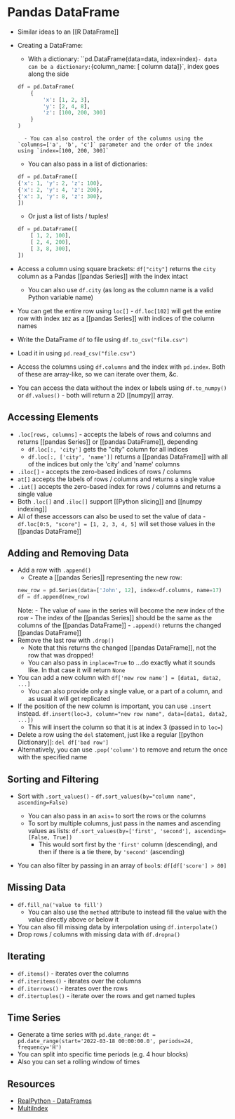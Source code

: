 # Pandas DataFrame
- Similar ideas to an [[R DataFrame]]
- Creating a DataFrame:
	- With a dictionary: ``pd.DataFrame(data=data, index=index)` - data can be a dictionary: `{column_name: [ column data]}`, index goes along the side
	```python
	df = pd.DataFrame(
		{
			'x': [1, 2, 3],
			'y': [2, 4, 8],
			'z': [100, 200, 300]
		}
	)
	```
		- You can also control the order of the columns using the `columns=['a', 'b', 'c']` parameter and the order of the index using `index=[100, 200, 300]`
	- You can also pass in a list of dictionaries:
	```python
	df = pd.DataFrame([
	{'x': 1, 'y': 2, 'z': 100},
	{'x': 2, 'y': 4, 'z': 200},
	{'x': 3, 'y': 8, 'z': 300},
	])
	```
	- Or just a list of lists / tuples!
	```python
	df = pd.DataFrame([
		[ 1, 2, 100],
		[ 2, 4, 200],
		[ 3, 8, 300],
	])
	```
- Access a column using square brackets: `df["city"]` returns the `city` column as a Pandas [[pandas Series]] with the index intact
	- You can also use `df.city` (as long as the column name is a valid Python variable name)
- You can get the entire row using `loc[]` - `df.loc[102]` will get the entire row with index `102` as a [[pandas Series]] with indices of the column names

- Write the DataFrame `df` to file using `df.to_csv("file.csv")`
- Load it in using `pd.read_csv("file.csv")`

- Access the columns using `df.columns` and the index with `pd.index`. Both of these are array-like, so we can iterate over them, &c.

- You can access the data without the index or labels using `df.to_numpy()` or `df.values()` - both will return a 2D [[numpy]] array.

## Accessing Elements
- `.loc[rows, columns]` - accepts the labels of rows and columns and returns [[pandas Series]] or [[pandas DataFrame]], depending
	-  `df.loc[:, 'city']` gets the "city" column for all indices
	-  `df.loc[:, ['city', 'name']]` returns a [[pandas DataFrame]] with all of the indices but only the 'city' and 'name' columns
- `.iloc[]` - accepts the zero-based indices of rows / columns
- `at[]` accepts the labels of rows / columns and returns a single value
- `.iat[]` accepts the zero-based index for rows / columns and returns a single value
- Both `.loc[]` and `.iloc[]` support [[Python slicing]] and [[numpy indexing]]
- All of these accessors can also be used to set the value of data - `df.loc[0:5, "score"] = [1, 2, 3, 4, 5]` will set those values in the [[pandas DataFrame]]

## Adding and Removing Data
- Add a row with `.append()`
	- Create a [[pandas Series]] representing the new row:
	```python
	new_row = pd.Series(data=['John', 12], index=df.columns, name=17)
	df = df.append(new_row)
	```
	Note:
			- The value of `name` in the series will become the new index of the row
			- The index of the [[pandas Series]] should be the same as the columns of the [[pandas DataFrame]]
			- `.append()` returns the changed [[pandas DataFrame]]
- Remove the last row with `.drop()`
	- Note that this returns the changed [[pandas DataFrame]], not the row that was dropped!
	- You can also pass in `inplace=True` to ...do exactly what it sounds like. In that case it will return `None`
- You can add a new column with `df['new row name'] = [data1, data2, ...]`
	- You can also provide only a single value, or a part of a column, and as usual it will get replicated
- If the position of the new column is important, you can use `.insert` instead. `df.insert(loc=3, column="new row name", data=[data1, data2, ...])`
	- This will insert the column so that it is at index 3 (passed in to `loc=`)
- Delete a row using the `del` statement, just like a regular [[python Dictionary]]: `del df['bad row']`
- Alternatively, you can use `.pop('column')` to remove and return the once with the specified name

## Sorting and Filtering
- Sort with `.sort_values()` - `df.sort_values(by="column name", ascending=False)`
	- You can also pass in an `axis=` to sort the rows or the columns
	- To sort by multiple columns, just pass in the names and ascending values as lists: `df.sort_values(by=['first', 'second'], ascending=[False, True])`
		- This would sort first by the `'first'` column (descending), and then if there is a tie there, by `'second'` (ascending)

- You can also filter by passing in an array of `bool`s: `df[df['score'] > 80]`

## Missing Data
- `df.fill_na('value to fill')`
	- You can also use the `method` attribute to instead fill the value with the value directly above or below it
- You can also fill missing data by interpolation using `df.interpolate()`
- Drop rows / columns with missing data with `df.dropna()`

## Iterating
- `df.items()` - iterates over the columns
- `df.iteritems()` - iterates over the columns
- `df.iterrows()` - iterates over the rows
- `df.itertuples()` - iterate over the rows and get named tuples

## Time Series
- Generate a time series with `pd.date_range`: `dt = pd.date_range(start='2022-03-18 00:00:00.0', periods=24, frequency='H')`
- You can split into specific time periods (e.g. 4 hour blocks)
- Also you can set a rolling window of times

## Resources
- [RealPython - DataFrames](https://realpython.com/pandas-dataframe/)
- [MultiIndex](https://pandas.pydata.org/pandas-docs/stable/user_guide/advanced.html#hierarchical-indexing-multiindex)